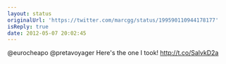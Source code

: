 ```yaml
---
layout: status
originalUrl: 'https://twitter.com/marcgg/status/199590110944178177'
isReply: true
date: 2012-05-07 20:02:45
---
```


@eurocheapo @pretavoyager Here's the one I took! http://t.co/SalvkD2a
